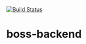 [![Build Status](https://snap-ci.com/voitau/boss-backend/branch/master/build_image)](https://snap-ci.com/voitau/boss-backend/branch/master)
# boss-backend
